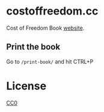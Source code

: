 # costoffreedom.cc

Cost of Freedom Book [website](http://costoffreedom.cc).

## Print the book

Go to ```/print-book/``` and hit CTRL+P

# License

[CC0](https://creativecommons.org/publicdomain/zero/1.0/)
